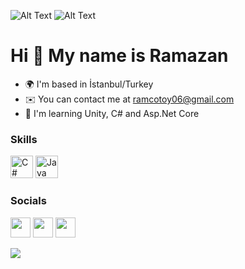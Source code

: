   ![Alt Text](https://media.giphy.com/media/v1.Y2lkPTc5MGI3NjExZmJoeXRtNng0ZXhlZGRiMXUwczY2ZHd3ODYyMHJjY2F0dDVqa3p5aiZlcD12MV9pbnRlcm5hbF9naWZfYnlfaWQmY3Q9Zw/Iwf310FeU3MAyQ6J45/giphy.gif)
  ![Alt Text](https://media.giphy.com/media/v1.Y2lkPTc5MGI3NjExMnNoMmNodWtjZWFnOHd5cGJ2c3psNTBvbWV1NDNscno3NXk0ajhqMCZlcD12MV9pbnRlcm5hbF9naWZfYnlfaWQmY3Q9Zw/5ebdManLmsOwkcmeTl/giphy.gif)

Hi 👋 My name is Ramazan
========================



* 🌍  I'm based in İstanbul/Turkey
* ✉️  You can contact me at [ramcotoy06@gmail.com](mailto:ramcotoy06@gmail.com)
* 🧠  I'm learning Unity, C# and Asp.Net Core 

### Skills

<p align="left">
<a href="https://docs.microsoft.com/en-us/dotnet/csharp/" target="_blank" rel="noreferrer"><img src="https://raw.githubusercontent.com/danielcranney/readme-generator/main/public/icons/skills/csharp-colored.svg" width="36" height="36" alt="C#" /></a>
<a href="https://www.oracle.com/java/" target="_blank" rel="noreferrer"><img src="https://raw.githubusercontent.com/danielcranney/readme-generator/main/public/icons/skills/java-colored.svg" width="36" height="36" alt="Java" /></a>
</p>

### Socials

<p align="left"> <a href="https://www.github.com/ramazantoy" target="_blank" rel="noreferrer"><img src="https://raw.githubusercontent.com/danielcranney/readme-generator/main/public/icons/socials/github.svg" width="32" height="32" /></a> <a href="https://www.linkedin.com/in/ramazantoy" target="_blank" rel="noreferrer"><img src="https://raw.githubusercontent.com/danielcranney/readme-generator/main/public/icons/socials/linkedin.svg" width="32" height="32" /></a> <a href="https://www.twitter.com/ramcotoy" target="_blank" rel="noreferrer"><img src="https://raw.githubusercontent.com/danielcranney/readme-generator/main/public/icons/socials/twitter.svg" width="32" height="32" /></a></p>


![](https://komarev.com/ghpvc/?username=ramazantoy)
